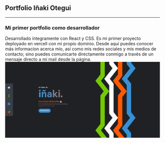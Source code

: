 ## Portfolio Iñaki Otegui

---
### Mi primer portfolio como desarrollador
Desarrollado íntegramente con React y CSS. Es mi primer proyecto deployado en vercell con mi propio dominio. Desde aquí puedes conocer más informacion acerca mío, así como mis redes sociales y mis medios de contacto; sino puedes comunicarte directamente conmigo a través de un mensaje directo a mi mail desde la página.
[<img src="https://github.com/inakiotegui/inakiotegui/blob/main/PortfolioAnimation.gif"/>](https://inakiotegui.com/) 
